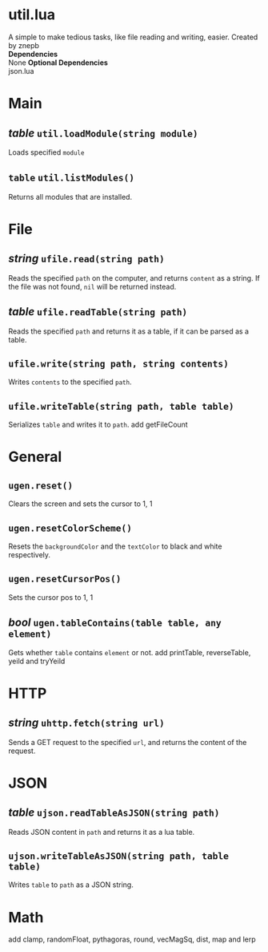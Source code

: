 
# util.lua
A simple to make tedious tasks, like file reading and writing, easier.
Created by znepb  
**Dependencies**  
None
**Optional Dependencies**  
json.lua

# Main
## *table* `util.loadModule(string module)`
Loads specified `module`
## `table` `util.listModules()`
Returns all modules that are installed.

# File
## *string* `ufile.read(string path)`
Reads the specified `path` on the computer, and returns `content` as a string. If the file was not found, `nil` will be returned instead.
## *table* `ufile.readTable(string path)`
Reads the specified `path` and returns it as a table, if it can be parsed as a table.
## `ufile.write(string path, string contents)`
Writes `contents` to the specified `path`.
## `ufile.writeTable(string path, table table)`
Serializes `table` and writes it to `path`.
add getFileCount

# General
## `ugen.reset()`
Clears the screen and sets the cursor to 1, 1
## `ugen.resetColorScheme()`
Resets the `backgroundColor` and the `textColor` to black and white respectively.
## `ugen.resetCursorPos()`
Sets the cursor pos to 1, 1
## *bool* `ugen.tableContains(table table, any element)`
Gets whether `table` contains `element` or not.
add printTable, reverseTable, yeild and tryYeild

# HTTP
## *string* `uhttp.fetch(string url)`
Sends a GET request to the specified `url`, and returns the content of the request.

# JSON
## *table* `ujson.readTableAsJSON(string path)`
Reads JSON content in `path` and returns it as a lua table.
## `ujson.writeTableAsJSON(string path, table table)`  
Writes `table` to `path` as a JSON string.

# Math
add clamp, randomFloat, pythagoras, round, vecMagSq, dist, map and lerp